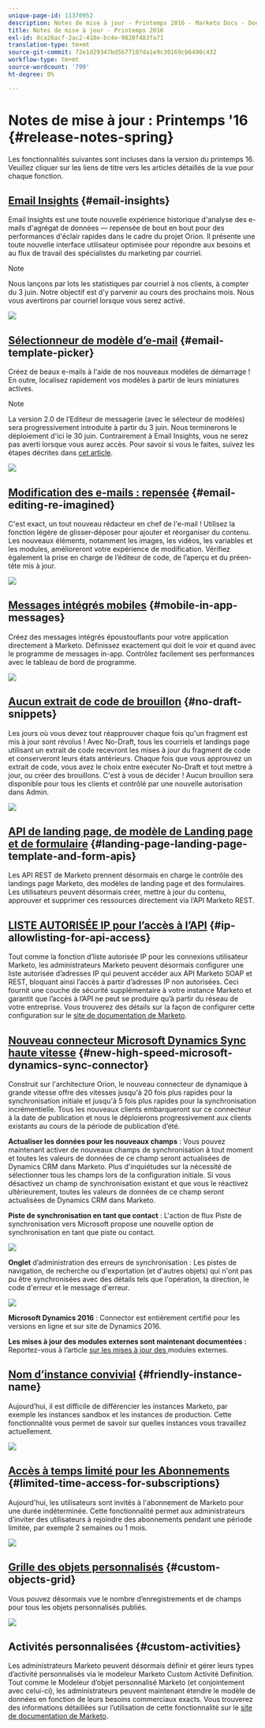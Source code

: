 ```yaml
---
unique-page-id: 11370952
description: Notes de mise à jour - Printemps 2016 - Marketo Docs - Documentation du produit
title: Notes de mise à jour - Printemps 2016
exl-id: 0ca26acf-2ac2-418e-bc4e-9820f483fa71
translation-type: tm+mt
source-git-commit: 72e1d29347bd5b77107da1e9c30169cb6490c432
workflow-type: tm+mt
source-wordcount: '799'
ht-degree: 0%

---
```


# Notes de mise à jour : Printemps &#39;16 {#release-notes-spring}

Les fonctionnalités suivantes sont incluses dans la version du printemps 16. Veuillez cliquer sur les liens de titre vers les articles détaillés de la vue pour chaque fonction.

## [Email Insights](/help/marketo/product-docs/reporting/email-insights/email-insights-overview.md) {#email-insights}

Email Insights est une toute nouvelle expérience historique d&#39;analyse des e-mails d&#39;agrégat de données — repensée de bout en bout pour des performances d&#39;éclair rapides dans le cadre du projet Orion. Il présente une toute nouvelle interface utilisateur optimisée pour répondre aux besoins et au flux de travail des spécialistes du marketing par courriel.

>[!NOTE]
>
>Nous lançons par lots les statistiques par courriel à nos clients, à compter du 3 juin. Notre objectif est d&#39;y parvenir au cours des prochains mois. Nous vous avertirons par courriel lorsque vous serez activé.

![](assets/two.png)

## [Sélectionneur de modèle d’e-mail](/help/marketo/product-docs/email-marketing/general/email-editor-2/email-template-picker-overview.md) {#email-template-picker}

Créez de beaux e-mails à l&#39;aide de nos nouveaux modèles de démarrage ! En outre, localisez rapidement vos modèles à partir de leurs miniatures actives.

>[!NOTE]
>
>La version 2.0 de l’Editeur de messagerie (avec le sélecteur de modèles) sera progressivement introduite à partir du 3 juin. Nous terminerons le déploiement d&#39;ici le 30 juin. Contrairement à Email Insights, vous ne serez pas averti lorsque vous aurez accès. Pour savoir si vous le faites, suivez les étapes décrites dans [cet article](/help/marketo/product-docs/email-marketing/general/email-editor-2/transitioning-to-email-editor-2-0.md).

![](assets/5-29-home-starter-templates.png)

## [Modification des e-mails : repensée](/help/marketo/product-docs/email-marketing/general/email-editor-2/email-editor-v2-0-overview.md) {#email-editing-re-imagined}

C&#39;est exact, un tout nouveau rédacteur en chef de l&#39;e-mail ! Utilisez la fonction légère de glisser-déposer pour ajouter et réorganiser du contenu. Les nouveaux éléments, notamment les images, les vidéos, les variables et les modules, amélioreront votre expérience de modification. Vérifiez également la prise en charge de l’éditeur de code, de l’aperçu et du préen-tête mis à jour.

![](assets/17a-29-modules-next.png)

## [Messages intégrés mobiles](/help/marketo/product-docs/mobile-marketing/in-app-messages/understanding-in-app-messages.md) {#mobile-in-app-messages}

Créez des messages intégrés époustouflants pour votre application directement à Marketo. Définissez exactement qui doit le voir et quand avec le programme de messages in-app. Contrôlez facilement ses performances avec le tableau de bord de programme.

![](assets/pasted-image-at-2016-05-24-09-45-am.png)

## [Aucun extrait de code de brouillon](/help/marketo/product-docs/administration/users-and-roles/managing-user-roles-and-permissions/enable-no-draft-for-snippets.md) {#no-draft-snippets}

Les jours où vous devez tout réapprouver chaque fois qu&#39;un fragment est mis à jour sont révolus ! Avec No-Draft, tous les courriels et landings page utilisant un extrait de code recevront les mises à jour du fragment de code et conserveront leurs états antérieurs. Chaque fois que vous approuvez un extrait de code, vous avez le choix entre exécuter No-Draft et tout mettre à jour, ou créer des brouillons. C&#39;est à vous de décider ! Aucun brouillon sera disponible pour tous les clients et contrôlé par une nouvelle autorisation dans Admin.

![](assets/image2016-5-16-15-3a41-3a17.png)

## [API de landing page, de modèle de Landing page et de formulaire](https://developers.marketo.com/blog/spring-2016-updates/) {#landing-page-landing-page-template-and-form-apis}

Les API REST de Marketo prennent désormais en charge le contrôle des landings page Marketo, des modèles de landing page et des formulaires. Les utilisateurs peuvent désormais créer, mettre à jour du contenu, approuver et supprimer ces ressources directement via l’API Marketo REST.

## [LISTE AUTORISÉE IP pour l’accès à l’API](/help/marketo/product-docs/administration/additional-integrations/create-an-allowlist-for-ip-based-api-access.md) {#ip-allowlisting-for-api-access}

Tout comme la fonction d’liste autorisée IP pour les connexions utilisateur Marketo, les administrateurs Marketo peuvent désormais configurer une liste autorisée d’adresses IP qui peuvent accéder aux API Marketo SOAP et REST, bloquant ainsi l’accès à partir d’adresses IP non autorisées. Ceci fournit une couche de sécurité supplémentaire à votre instance Marketo et garantit que l’accès à l’API ne peut se produire qu’à partir du réseau de votre entreprise. Vous trouverez des détails sur la façon de configurer cette configuration sur le [site de documentation de Marketo](/help/marketo/product-docs/administration/additional-integrations/create-an-allowlist-for-ip-based-api-access.md).

## [Nouveau connecteur Microsoft Dynamics Sync haute vitesse](/help/marketo/product-docs/crm-sync/microsoft-dynamics-sync/microsoft-dynamics-sync-details/sync-status.md) {#new-high-speed-microsoft-dynamics-sync-connector}

Construit sur l&#39;architecture Orion, le nouveau connecteur de dynamique à grande vitesse offre des vitesses jusqu&#39;à 20 fois plus rapides pour la synchronisation initiale et jusqu&#39;à 5 fois plus rapides pour la synchronisation incrémentielle. Tous les nouveaux clients embarqueront sur ce connecteur à la date de publication et nous le déploierons progressivement aux clients existants au cours de la période de publication d’été.

**Actualiser les données pour les nouveaux champs** : Vous pouvez maintenant activer de nouveaux champs de synchronisation à tout moment et toutes les valeurs de données de ce champ seront actualisées de Dynamics CRM dans Marketo. Plus d&#39;inquiétudes sur la nécessité de sélectionner tous les champs lors de la configuration initiale. Si vous désactivez un champ de synchronisation existant et que vous le réactivez ultérieurement, toutes les valeurs de données de ce champ seront actualisées de Dynamics CRM dans Marketo.

**Piste de synchronisation en tant que contact** : L&#39;action de flux Piste de synchronisation vers Microsoft propose une nouvelle option de synchronisation en tant que piste ou contact.

![](assets/image2016-5-19-8-3a59-3a9.png)

**Onglet** d’administration des erreurs de synchronisation : Les pistes de navigation, de recherche ou d&#39;exportation (et d&#39;autres objets) qui n&#39;ont pas pu être synchronisées avec des détails tels que l&#39;opération, la direction, le code d&#39;erreur et le message d&#39;erreur.

![](assets/sync-errors.png)

**Microsoft Dynamics 2016** : Connector est entièrement certifié pour les versions en ligne et sur site de Dynamics 2016.

**Les mises à jour des modules externes sont maintenant documentées :** Reportez-vous à l’article [ sur les mises à jour des ](/help/marketo/product-docs/crm-sync/microsoft-dynamics-sync/marketo-plugin-releases-for-microsoft-dynamics.md)modules externes.

## [Nom d’instance convivial](/help/marketo/product-docs/administration/settings/edit-subscription-settings.md) {#friendly-instance-name}

Aujourd’hui, il est difficile de différencier les instances Marketo, par exemple les instances sandbox et les instances de production. Cette fonctionnalité vous permet de savoir sur quelles instances vous travaillez actuellement.

![](assets/image2016-5-16-15-3a57-3a14.png)

## [Accès à temps limité pour les Abonnements](/help/marketo/product-docs/administration/users-and-roles/managing-marketo-users.md) {#limited-time-access-for-subscriptions}

Aujourd&#39;hui, les utilisateurs sont invités à l&#39;abonnement de Marketo pour une durée indéterminée. Cette fonctionnalité permet aux administrateurs d’inviter des utilisateurs à rejoindre des abonnements pendant une période limitée, par exemple 2 semaines ou 1 mois.

![](assets/image2016-5-16-15-3a59-3a52.png)

## [Grille des objets personnalisés](/help/marketo/product-docs/administration/marketo-custom-objects/understanding-marketo-custom-objects.md) {#custom-objects-grid}

Vous pouvez désormais vue le nombre d’enregistrements et de champs pour tous les objets personnalisés publiés.

![](assets/custom-objects-grid.png)

## Activités personnalisées {#custom-activities}

Les administrateurs Marketo peuvent désormais définir et gérer leurs types d’activité personnalisés via le modeleur Marketo Custom Activité Definition. Tout comme le Modeleur d’objet personnalisé Marketo (et conjointement avec celui-ci), les administrateurs peuvent maintenant étendre le modèle de données en fonction de leurs besoins commerciaux exacts. Vous trouverez des informations détaillées sur l’utilisation de cette fonctionnalité sur le [site de documentation de Marketo](/help/marketo/product-docs/administration/marketo-custom-activities/understanding-custom-activities.md).

